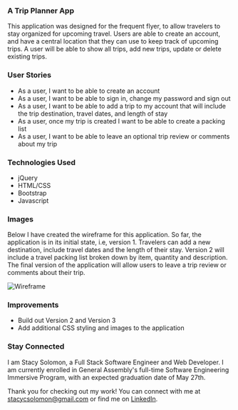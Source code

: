 ### A Trip Planner App

This application was designed for the frequent flyer, to allow travelers to stay organized for upcoming travel. Users are able to create an account, and have a central location that they can use to keep track of upcoming trips. A user will be able to show all trips, add new trips, update or delete existing trips.

### User Stories

* As a user, I want to be able to create an account
* As a user, I want to be able to sign in, change my password and sign out
* As a user, I want to be able to add a trip to my account that will include the trip destination, travel dates, and length of stay
* As a user, once my trip is created I want to be able to create a packing list
* As a user, I want to be able to leave an optional trip review or comments about my trip


### Technologies Used

* jQuery
* HTML/CSS
* Bootstrap
* Javascript

### Images 

Below I have created the wireframe for this application. So far, the application is in its initial state, i.e, version 1. Travelers can add a new destination, include travel dates and the length of their stay. Version 2 will include a travel packing list broken down by item, quantity and description. The final version of the application will allow users to leave a trip review or comments about their trip.

![Wireframe](https://media.git.generalassemb.ly/user/41949/files/80a0a280-ba4a-11ec-8148-33a7f2328f12)

### Improvements

* Build out Version 2 and Version 3
* Add additional CSS styling and images to the application


### Stay Connected

I am Stacy Solomon, a Full Stack Software Engineer and Web Developer. I am currently enrolled in General Assembly's full-time Software Engineering Immersive Program, with an expected graduation date of May 27th.

Thank you for checking out my work! You can connect with me at stacycsolomon@gmail.com or find me on [LinkedIn](https://www.linkedin.com/in/stacycsolomon/).